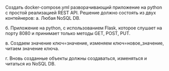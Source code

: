 Создать docker-compose.yml разворачивающий приложение на python с простой реализацией REST API. Решение должно состоять из двух контейнеров:
а. Любая NoSQL DB.

б. Приложение на python, с использованием Flask, которое слушает на порту 8080 и принимает только методы GET, POST, PUT.

в. Создаем значение ключ=значение, изменяем ключ=новое_значение, читаем значение ключа.

г. Вновь созданные объекты должны создаваться, изменяться и читаться из NoSQL DB.